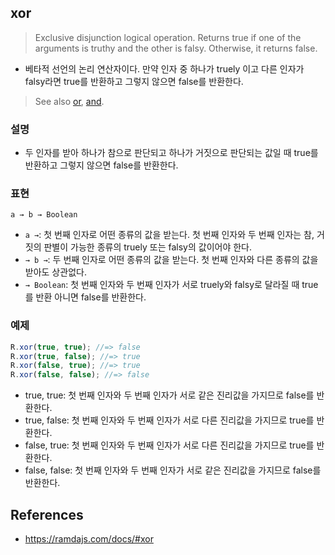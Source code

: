## xor
> Exclusive disjunction logical operation. Returns true if one of the arguments is truthy and the other is falsy. Otherwise, it returns false.
- 베타적 선언의 논리 연산자이다. 만약 인자 중 하나가 truely 이고 다른 인자가 falsy라면 true를 반환하고 그렇지 않으면 false를 반환한다.

> See also [or](./or.md), [and](./and.md).

### 설명
- 두 인자를 받아 하나가 참으로 판단되고 하나가 거짓으로 판단되는 값일 때 true를 반환하고 그렇지 않으면 false를 반환한다.

### 표현
```
a → b → Boolean
```
- `a →`: 첫 번째 인자로 어떤 종류의 값을 받는다. 첫 번째 인자와 두 번째 인자는 참, 거짓의 판별이 가능한 종류의 truely 또는 falsy의 값이어야 한다.
- `→ b →`: 두 번째 인자로 어떤 종류의 값을 받는다. 첫 번째 인자와 다른 종류의 값을 받아도 상관없다.
- `→ Boolean`: 첫 번째 인자와 두 번째 인자가 서로  truely와 falsy로 달라질 때 true를 반환 아니면 false를 반환한다.

### 예제
```js
R.xor(true, true); //=> false
R.xor(true, false); //=> true
R.xor(false, true); //=> true
R.xor(false, false); //=> false
```
- true, true: 첫 번째 인자와 두 번째 인자가 서로 같은 진리값을 가지므로 false를 반환한다.
- true, false: 첫 번째 인자와 두 번째 인자가 서로 다른 진리값을 가지므로 true를 반환한다.
- false, true: 첫 번째 인자와 두 번째 인자가 서로 다른 진리값을 가지므로 true를 반환한다.
- false, false: 첫 번째 인자와 두 번째 인자가 서로 같은 진리값을 가지므로 false를 반환한다.

## References
- https://ramdajs.com/docs/#xor
